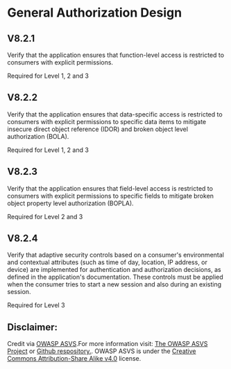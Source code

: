 #  General Authorization Design
## V8.2.1

Verify that the application ensures that function-level access is restricted to consumers with explicit permissions.

Required for Level 1, 2 and 3

## V8.2.2

Verify that the application ensures that data-specific access is restricted to consumers with explicit permissions to specific data items to mitigate insecure direct object reference (IDOR) and broken object level authorization (BOLA).

Required for Level 1, 2 and 3

## V8.2.3

Verify that the application ensures that field-level access is restricted to consumers with explicit permissions to specific fields to mitigate broken object property level authorization (BOPLA).

Required for Level 2 and 3

## V8.2.4

Verify that adaptive security controls based on a consumer's environmental and contextual attributes (such as time of day, location, IP address, or device) are implemented for authentication and authorization decisions, as defined in the application's documentation. These controls must be applied when the consumer tries to start a new session and also during an existing session.

Required for Level 3

## Disclaimer:

Credit via [OWASP ASVS](https://owasp.org/www-project-application-security-verification-standard/).For more information visit: [The OWASP ASVS Project](https://owasp.org/www-project-application-security-verification-standard/) or [Github respository.](https://github.com/OWASP/ASVS). OWASP ASVS is under the [Creative Commons Attribution-Share Alike v4.0](https://github.com/OWASP/ASVS/blob/v5.0.0/LICENSE.md) license.

